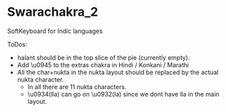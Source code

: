 Swarachakra_2
=============

SoftKeyboard for Indic languages


ToDos:
* halant should be in the top slice of the pie (currently empty).
* Add \u0945 to the extras chakra in Hindi / Konkani / Marathi
* All the char+nukta in the nukta layout should be replaced by the actual nukta character.
  * In all there are 11 nukta characters.
  * \u0934(lla) can go on \u0932(la) since we dont have lla in the main layout.

